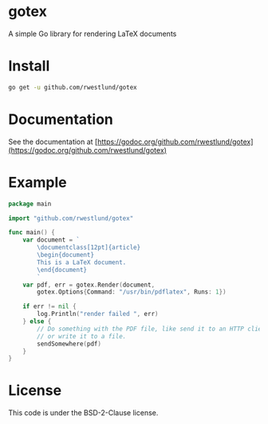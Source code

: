 # gotex
A simple Go library for rendering LaTeX documents

# Install
```bash
go get -u github.com/rwestlund/gotex
```

# Documentation
See the documentation at [https://godoc.org/github.com/rwestlund/gotex](https://godoc.org/github.com/rwestlund/gotex)

# Example
```go
package main

import "github.com/rwestlund/gotex"

func main() {
    var document = `
        \documentclass[12pt]{article}
        \begin{document}
        This is a LaTeX document.
        \end{document}
        `
    var pdf, err = gotex.Render(document,
        gotex.Options{Command: "/usr/bin/pdflatex", Runs: 1})

    if err != nil {
        log.Println("render failed ", err)
    } else {
        // Do something with the PDF file, like send it to an HTTP client
        // or write it to a file.
        sendSomewhere(pdf)
    }
}

```

# License
This code is under the BSD-2-Clause license.
